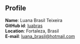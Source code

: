 ## Profile
**Name**: Luana Brasil Teixeira
<br>
**GitHub id**: [luabras](https://github.com/luabras)
<br>
**Location**: Fortaleza, Brasil
<br>
**E-mail**: [luana_brasil@hotmail.com](mailto:luana_brasil@hotmail.com)

